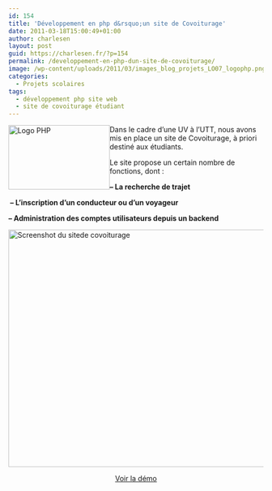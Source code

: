 ```yaml
---
id: 154
title: 'Développement en php d&rsquo;un site de Covoiturage'
date: 2011-03-18T15:00:49+01:00
author: charlesen
layout: post
guid: https://charlesen.fr/?p=154
permalink: /developpement-en-php-dun-site-de-covoiturage/
image: /wp-content/uploads/2011/03/images_blog_projets_LO07_logophp.png
categories:
  - Projets scolaires
tags:
  - développement php site web
  - site de covoiturage étudiant
---
```

<img loading="lazy" class=" alignleft size-full wp-image-152" style="float: left;" title="Logo PHP" src="https://charlesen.fr/wp-content/uploads/2011/03/images_blog_projets_LO07_logophp.png" alt="Logo PHP" width="200" height="127" />Dans le cadre d&rsquo;une UV à l&rsquo;UTT, nous avons mis en place un site de Covoiturage, à priori destiné aux étudiants.

Le site propose un certain nombre de fonctions, dont :

**&#8211; La recherche de trajet**

**&nbsp;&#8211; L&rsquo;inscription d&rsquo;un conducteur ou d&rsquo;un voyageur**

**&#8211; Administration des comptes utilisateurs depuis un backend**

<!--more-->

<img loading="lazy" class=" size-full wp-image-153" style="display: block; margin-left: auto; margin-right: auto;" title="Screenshot du sitede covoiturage" src="https://charlesen.fr/wp-content/uploads/2011/03/images_blog_projets_LO07_covoiturage.jpg" alt="Screenshot du sitede covoiturage" width="700" height="468" srcset="https://charlesen.fr/wp-content/uploads/2011/03/images_blog_projets_LO07_covoiturage.jpg 700w, https://charlesen.fr/wp-content/uploads/2011/03/images_blog_projets_LO07_covoiturage-300x201.jpg 300w" sizes="(max-width: 700px) 100vw, 700px" /> 

<p style="text-align: center;">
  <a title="Site de covoiturage..." href="http://projets.charlesen.fr/covoiturage/">Voir la démo</a>
</p>